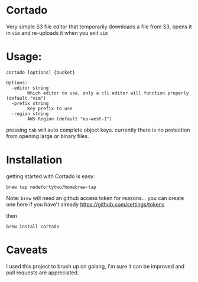 # Cortado
Very simple S3 file editor that temporarily downloads a file from S3, opens it in `vim` and re-uploads it when you exit `vim`

# Usage:
```
cortado [options] {bucket}

Options:
  -editor string
        Which editor to use, only a cli editor will function properly (default "vim")
  -prefix string
        Key prefix to use
  -region string
        AWS Region (default "eu-west-1")
```
pressing `tab` will auto complete object keys. currently there is no protection from opening large or binary files.

# Installation
getting started with Cortado is easy:
```
brew tap nodefortytwo/homebrew-tap
```
Note: `brew` will need an github access token for reasons... you can create one here if you have't already https://github.com/settings/tokens

then
```
brew install cortado
```

# Caveats
I used this project to brush up on golang, i'm sure it can be improved and pull requests are appreciated.